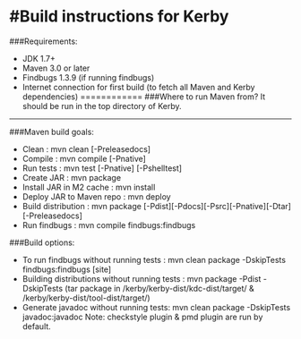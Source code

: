 #Build instructions for Kerby
============
###Requirements:
* JDK 1.7+
* Maven 3.0 or later
* Findbugs 1.3.9 (if running findbugs)
* Internet connection for first build (to fetch all Maven and Kerby dependencies)
============
###Where to run Maven from?
It should be run in the top directory of Kerby.
-------------
###Maven build goals:

* Clean         : mvn clean [-Preleasedocs]
* Compile       : mvn compile [-Pnative]
* Run tests     : mvn test [-Pnative] [-Pshelltest]
* Create JAR    : mvn package
* Install JAR in M2 cache   : mvn install
* Deploy JAR to Maven repo  : mvn deploy
* Build distribution        : mvn package [-Pdist][-Pdocs][-Psrc][-Pnative][-Dtar][-Preleasedocs]
* Run findbugs   : mvn compile findbugs:findbugs

###Build options:

* To run findbugs without running tests : mvn clean package -DskipTests findbugs:findbugs [site]
* Building distributions  without running tests : mvn package -Pdist -DskipTests (tar package in /kerby/kerby-dist/kdc-dist/target/ & /kerby/kerby-dist/tool-dist/target/)
* Generate javadoc without running tests: mvn clean package -DskipTests javadoc:javadoc
Note: checkstyle plugin & pmd plugin are run by default.